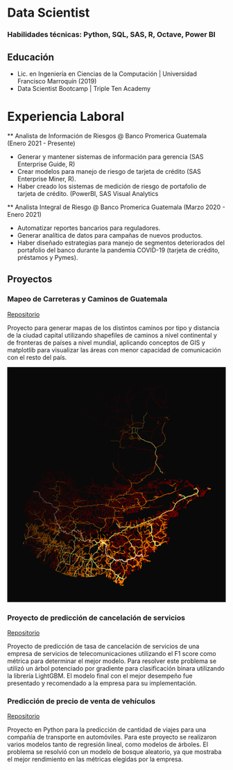 # Data Scientist

### Habilidades técnicas: Python, SQL, SAS, R, Octave, Power BI

## Educación
- Lic. en Ingeniería en Ciencias de la Computación | Universidad Francisco Marroquín (2019)
- Data Scientist Bootcamp | Triple Ten Academy

# Experiencia Laboral
** Analista de Información de Riesgos @ Banco Promerica Guatemala (Enero 2021 - Presente)
- Generar y mantener sistemas de información para gerencia (SAS Enterprise Guide, R)
- Crear modelos para manejo de riesgo de tarjeta de crédito (SAS Enterprise Miner, R).
- Haber creado los sistemas de medición de riesgo de portafolio de tarjeta de crédito. (PowerBI, SAS Visual Analytics

** Analista Integral de Riesgo @ Banco Promerica Guatemala (Marzo 2020 - Enero 2021)
- Automatizar reportes bancarios para reguladores.
- Generar analítica de datos para campañas de nuevos productos.
- Haber diseñado estrategias para manejo de segmentos deteriorados del portafolio del banco durante la pandemia COVID-19 (tarjeta de crédito, préstamos y Pymes).

## Proyectos
### Mapeo de Carreteras y Caminos de Guatemala
[Repositorio](https://github.com/estebanberduo/MappingRoads)

Proyecto para generar mapas de los distintos caminos por tipo y distancia de la ciudad capital utilizando shapefiles de caminos a nivel continental y de fronteras de países a nivel mundial, aplicando conceptos de GIS y matplotlib para visualizar las áreas con menor capacidad de comunicación con el resto del país.

![Map](/assets/img/GT_Roads_distance2capital.png)

### Proyecto de predicción de cancelación de servicios
[Repositorio](https://github.com/estebanberduo/ProyectoFinalTripleTen)

Proyecto de predicción de tasa de cancelación de servicios de una empresa de servicios de telecomunicaciones utilizando el F1 score como métrica para determinar el mejor modelo. Para resolver este problema se utilizó un árbol potenciado por gradiente para clasificación binara utilizando la librería LightGBM. El modelo final con el mejor desempeño fue presentado y recomendado a la empresa para su implementación.

### Predicción de precio de venta de vehículos
[Repositorio](https://github.com/estebanberduo/Prediccion-de-Precio-de-Venta-Vehiculos-Sprint-12)

Proyecto en Python para la predicción de cantidad de viajes para una compañía de transporte en automóviles. Para este proyecto se realizaron varios modelos tanto de regresión lineal, como modelos de árboles. El problema se resolvió con un modelo de bosque aleatorio, ya que mostraba el mejor rendimiento en las métricas elegidas por la empresa.
